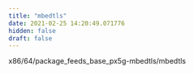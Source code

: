 ```yaml
---
title: "mbedtls"
date: 2021-02-25 14:20:49.071776
hidden: false
draft: false
---
```


x86/64/package_feeds_base_px5g-mbedtls/mbedtls

